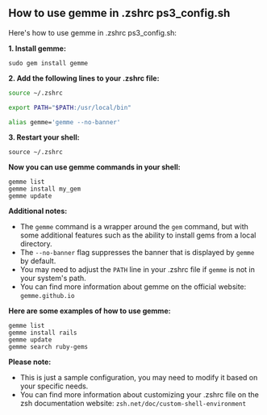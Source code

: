 ## How to use gemme in .zshrc ps3_config.sh

Here's how to use gemme in .zshrc ps3_config.sh:

**1. Install gemme:**

```
sudo gem install gemme
```

**2. Add the following lines to your .zshrc file:**

```bash
source ~/.zshrc

export PATH="$PATH:/usr/local/bin"

alias gemme='gemme --no-banner'
```

**3. Restart your shell:**

```
source ~/.zshrc
```

**Now you can use gemme commands in your shell:**

```
gemme list
gemme install my_gem
gemme update
```

**Additional notes:**

* The `gemme` command is a wrapper around the `gem` command, but with some additional features such as the ability to install gems from a local directory.
* The `--no-banner` flag suppresses the banner that is displayed by `gemme` by default.
* You may need to adjust the `PATH` line in your .zshrc file if `gemme` is not in your system's path.
* You can find more information about gemme on the official website: `gemme.github.io`

**Here are some examples of how to use gemme:**

```
gemme list
gemme install rails
gemme update
gemme search ruby-gems
```

**Please note:**

* This is just a sample configuration, you may need to modify it based on your specific needs.
* You can find more information about customizing your .zshrc file on the zsh documentation website: `zsh.net/doc/custom-shell-environment`